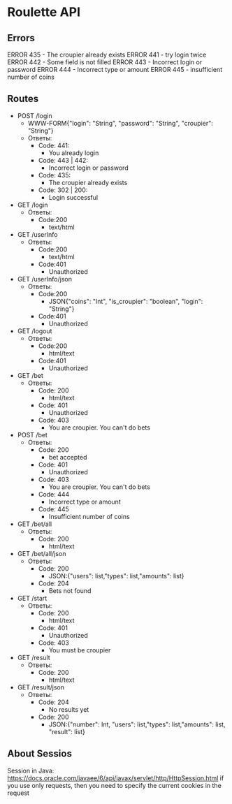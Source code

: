 # Roulette API
## Errors
ERROR 435 - The croupier already exists
ERROR 441 - try login twice
ERROR 442 - Some field is not filled
ERROR 443 - Incorrect login or password
ERROR 444 - Incorrect type or amount
ERROR 445 - insufficient number of coins

## Routes
- POST /login
  - WWW-FORM{"login": "String", "password": "String", "croupier": "String"}
  - Ответы:
    - Code: 441:
      - You already login
    - Code: 443 | 442:
      - Incorrect login or password
    - Code: 435:
      - The croupier already exists
    - Code: 302 | 200:
      - Login successful
- GET /login
  - Ответы:
    - Code:200
      - text/html
- GET /userInfo
  - Ответы:
    - Code:200
      - text/html
    - Code:401
      - Unauthorized
- GET /userInfo/json
  - Ответы:
    - Code:200
      - JSON{"coins": "Int", "is_croupier": "boolean", "login": "String"}
    - Code:401
      - Unauthorized
- GET /logout
  - Ответы:
    - Code:200
      - html/text
    - Code:401
      - Unauthorized
- GET /bet
  - Ответы:
    - Code: 200
      - html/text
    - Code: 401
      - Unauthorized
    - Code: 403
      - You are croupier. You can't do bets
- POST /bet
  - Ответы:
    - Code: 200
      - bet accepted
    - Code: 401
      - Unauthorized
    - Code: 403
      - You are croupier. You can't do bets
    - Code: 444
      - Incorrect type or amount
    - Code: 445
      - Insufficient number of coins
- GET /bet/all
  - Ответы:
    - Code: 200
      - html/text
- GET /bet/all/json
  - Ответы:
    - Code: 200
      - JSON:{"users": list<String>,"types": list<Int>,"amounts": list<Int>}
    - Code: 204
      - Bets not found
- GET /start
  - Ответы:
    - Code: 200
      - html/text
    - Code: 401
      - Unauthorized
    - Code: 403
      - You must be croupier
- GET /result
  - Ответы:
    - Code: 200
      - html/text
- GET /result/json
  - Ответы:
    - Code: 204
      - No results yet
    - Code: 200
      - JSON:{"number": Int, "users": list<String>,"types": list<Int>,"amounts": list<Int>, "result": list<String>}

## About Sessios
Session in Java: https://docs.oracle.com/javaee/6/api/javax/servlet/http/HttpSession.html
if you use only requests, then you need to specify the current cookies in the request